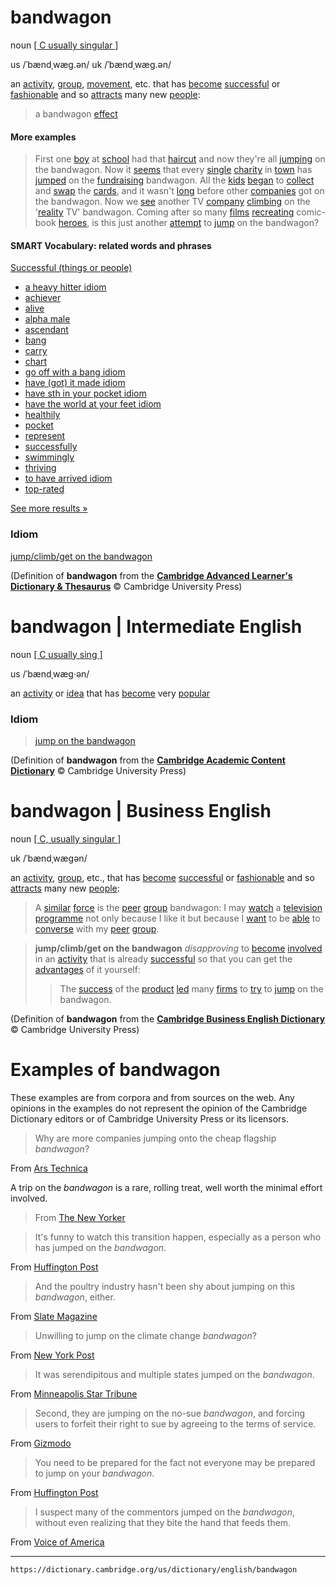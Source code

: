 # bandwagon

noun [\[ C usually singular \]](https://dictionary.cambridge.org/us/help/codes.html)

us /ˈbændˌwæɡ.ən/
uk /ˈbændˌwæɡ.ən/

an [activity](https://dictionary.cambridge.org/us/dictionary/english/activity "activity"), [group](https://dictionary.cambridge.org/us/dictionary/english/group "group"), [movement](https://dictionary.cambridge.org/us/dictionary/english/movement "movement"), etc. that has [become](https://dictionary.cambridge.org/us/dictionary/english/become "become") [successful](https://dictionary.cambridge.org/us/dictionary/english/successful "successful") or [fashionable](https://dictionary.cambridge.org/us/dictionary/english/fashionable "fashionable") and so [attracts](https://dictionary.cambridge.org/us/dictionary/english/attract "attracts") many new [people](https://dictionary.cambridge.org/us/dictionary/english/people "people"):

>a bandwagon [effect](https://dictionary.cambridge.org/us/dictionary/english/effect "effect")

#### More examples

>First one [boy](https://dictionary.cambridge.org/us/dictionary/english/boy "boy") at [school](https://dictionary.cambridge.org/us/dictionary/english/school "school") had that [haircut](https://dictionary.cambridge.org/us/dictionary/english/haircut "haircut") and now they're all [jumping](https://dictionary.cambridge.org/us/dictionary/english/jump "jumping") on the bandwagon.
>Now it [seems](https://dictionary.cambridge.org/us/dictionary/english/seem "seems") that every [single](https://dictionary.cambridge.org/us/dictionary/english/single "single") [charity](https://dictionary.cambridge.org/us/dictionary/english/charity "charity") in [town](https://dictionary.cambridge.org/us/dictionary/english/town "town") has [jumped](https://dictionary.cambridge.org/us/dictionary/english/jump "jumped") on the [fundraising](https://dictionary.cambridge.org/us/dictionary/english/fundraising "fundraising") bandwagon.
>All the [kids](https://dictionary.cambridge.org/us/dictionary/english/kid "kids") [began](https://dictionary.cambridge.org/us/dictionary/english/began "began") to [collect](https://dictionary.cambridge.org/us/dictionary/english/collect "collect") and [swap](https://dictionary.cambridge.org/us/dictionary/english/swap "swap") the [cards](https://dictionary.cambridge.org/us/dictionary/english/cards "cards"), and it wasn't [long](https://dictionary.cambridge.org/us/dictionary/english/long "long") before other [companies](https://dictionary.cambridge.org/us/dictionary/english/company "companies") got on the bandwagon.
>Now we [see](https://dictionary.cambridge.org/us/dictionary/english/see "see") another TV [company](https://dictionary.cambridge.org/us/dictionary/english/company "company") [climbing](https://dictionary.cambridge.org/us/dictionary/english/climbing "climbing") on the '[reality](https://dictionary.cambridge.org/us/dictionary/english/reality "reality") TV' bandwagon.
>Coming after so many [films](https://dictionary.cambridge.org/us/dictionary/english/film "films") [recreating](https://dictionary.cambridge.org/us/dictionary/english/recreate "recreating") comic-book [heroes](https://dictionary.cambridge.org/us/dictionary/english/heroes "heroes"), is this just another [attempt](https://dictionary.cambridge.org/us/dictionary/english/attempt "attempt") to [jump](https://dictionary.cambridge.org/us/dictionary/english/jump "jump") on the bandwagon?

#### SMART Vocabulary: related words and phrases

[Successful (things or people)](https://dictionary.cambridge.org/us/topics/doing-and-achieving/successful-things-or-people/ "Words and phrases related to bandwagon in the topic Successful (things or people)")

-   [a heavy hitter idiom]( https://dictionary.cambridge.org/us/dictionary/english/a-heavy-hitter?topic=successful-things-or-people  "a heavy hitter idiom")
-   [achiever]( https://dictionary.cambridge.org/us/dictionary/english/achiever?topic=successful-things-or-people  "achiever")
-   [alive]( https://dictionary.cambridge.org/us/dictionary/english/alive?topic=successful-things-or-people  "alive")
-   [alpha male]( https://dictionary.cambridge.org/us/dictionary/english/alpha-male?topic=successful-things-or-people  "alpha male")
-   [ascendant]( https://dictionary.cambridge.org/us/dictionary/english/ascendant?topic=successful-things-or-people  "ascendant")
-   [bang]( https://dictionary.cambridge.org/us/dictionary/english/bang?topic=successful-things-or-people  "bang")
-   [carry]( https://dictionary.cambridge.org/us/dictionary/english/carry?topic=successful-things-or-people  "carry")
-   [chart]( https://dictionary.cambridge.org/us/dictionary/english/chart?topic=successful-things-or-people  "chart")
-   [go off with a bang idiom]( https://dictionary.cambridge.org/us/dictionary/english/go-off-with-a-bang?topic=successful-things-or-people  "go off with a bang idiom")
-   [have (got) it made idiom]( https://dictionary.cambridge.org/us/dictionary/english/have-got-it-made?topic=successful-things-or-people  "have (got) it made idiom")
-   [have sth in your pocket idiom]( https://dictionary.cambridge.org/us/dictionary/english/have-sth-in-your-pocket?topic=successful-things-or-people  "have sth in your pocket idiom")
-   [have the world at your feet idiom]( https://dictionary.cambridge.org/us/dictionary/english/have-the-world-at-your-feet?topic=successful-things-or-people  "have the world at your feet idiom")
-   [healthily]( https://dictionary.cambridge.org/us/dictionary/english/healthily?topic=successful-things-or-people  "healthily")
-   [pocket]( https://dictionary.cambridge.org/us/dictionary/english/pocket?topic=successful-things-or-people  "pocket")
-   [represent]( https://dictionary.cambridge.org/us/dictionary/english/represent?topic=successful-things-or-people  "represent")
-   [successfully]( https://dictionary.cambridge.org/us/dictionary/english/successfully?topic=successful-things-or-people  "successfully")
-   [swimmingly]( https://dictionary.cambridge.org/us/dictionary/english/swimmingly?topic=successful-things-or-people  "swimmingly")
-   [thriving]( https://dictionary.cambridge.org/us/dictionary/english/thriving?topic=successful-things-or-people  "thriving")
-   [to have arrived idiom]( https://dictionary.cambridge.org/us/dictionary/english/to-have-arrived?topic=successful-things-or-people  "to have arrived idiom")
-   [top-rated]( https://dictionary.cambridge.org/us/dictionary/english/top-rated?topic=successful-things-or-people  "top-rated")

[See more results »](https://dictionary.cambridge.org/us/topics/doing-and-achieving/successful-things-or-people/ "Words and phrases related to bandwagon in the topic Successful (things or people)")

### **Idiom**

[jump/climb/get on the bandwagon](https://dictionary.cambridge.org/us/dictionary/english/jump-climb-get-on-the-bandwagon "meaning of jump/climb/get on the bandwagon")

(Definition of **bandwagon** from the [**Cambridge Advanced Learner's Dictionary & Thesaurus**](https://dictionary.cambridge.org/us/dictionary/english/ "Cambridge Advanced Learner's Dictionary & Thesaurus") © Cambridge University Press)

# **bandwagon** | Intermediate English

noun [\[ C usually sing \]](https://dictionary.cambridge.org/us/help/codes.html)

us /ˈbændˌwæɡ‧ən/

an [activity](https://dictionary.cambridge.org/us/dictionary/english/activity "activity") or [idea](https://dictionary.cambridge.org/us/dictionary/english/idea "idea") that has [become](https://dictionary.cambridge.org/us/dictionary/english/become "become") very [popular](https://dictionary.cambridge.org/us/dictionary/english/popular "popular")

### **Idiom**

>[jump on the bandwagon](https://dictionary.cambridge.org/us/dictionary/english/jump-on-the-bandwagon "meaning of jump on the bandwagon")

(Definition of **bandwagon** from the [**Cambridge Academic Content Dictionary**](https://dictionary.cambridge.org/us/dictionary/english/ "Cambridge Academic Content Dictionary") © Cambridge University Press)

# **bandwagon** | Business English

noun [\[ C, usually singular \]](https://dictionary.cambridge.org/us/help/codes.html)

uk /ˈbændˌwæɡən/

an [activity](https://dictionary.cambridge.org/us/dictionary/english/activity "activity"), [group](https://dictionary.cambridge.org/us/dictionary/english/group "group"), etc., that has [become](https://dictionary.cambridge.org/us/dictionary/english/become "become") [successful](https://dictionary.cambridge.org/us/dictionary/english/successful "successful") or [fashionable](https://dictionary.cambridge.org/us/dictionary/english/fashionable "fashionable") and so [attracts](https://dictionary.cambridge.org/us/dictionary/english/attract "attracts") many new [people](https://dictionary.cambridge.org/us/dictionary/english/people "people"):

>A [similar](https://dictionary.cambridge.org/us/dictionary/english/similar "similar") [force](https://dictionary.cambridge.org/us/dictionary/english/force "force") is the [peer](https://dictionary.cambridge.org/us/dictionary/english/peer "peer") [group](https://dictionary.cambridge.org/us/dictionary/english/group "group") bandwagon: I may [watch](https://dictionary.cambridge.org/us/dictionary/english/watch "watch") a [television](https://dictionary.cambridge.org/us/dictionary/english/television "television") [programme](https://dictionary.cambridge.org/us/dictionary/english/programme "programme") not only because I like it but because I [want](https://dictionary.cambridge.org/us/dictionary/english/want "want") to be [able](https://dictionary.cambridge.org/us/dictionary/english/able "able") to [converse](https://dictionary.cambridge.org/us/dictionary/english/converse "converse") with my [peer](https://dictionary.cambridge.org/us/dictionary/english/peer "peer") [group](https://dictionary.cambridge.org/us/dictionary/english/group "group").

>**jump/climb/get on the bandwagon** *disapproving*
to [become](https://dictionary.cambridge.org/us/dictionary/english/become "become") [involved](https://dictionary.cambridge.org/us/dictionary/english/involved "involved") in an [activity](https://dictionary.cambridge.org/us/dictionary/english/activity "activity") that is already [successful](https://dictionary.cambridge.org/us/dictionary/english/successful "successful") so that you can get the [advantages](https://dictionary.cambridge.org/us/dictionary/english/advantage "advantages") of it yourself:
>>The [success](https://dictionary.cambridge.org/us/dictionary/english/success "success") of the [product](https://dictionary.cambridge.org/us/dictionary/english/product "product") [led](https://dictionary.cambridge.org/us/dictionary/english/led "led") many [firms](https://dictionary.cambridge.org/us/dictionary/english/firm "firms") to [try](https://dictionary.cambridge.org/us/dictionary/english/try "try") to [jump](https://dictionary.cambridge.org/us/dictionary/english/jump "jump") on the bandwagon.

(Definition of **bandwagon** from the [**Cambridge Business English Dictionary**](https://dictionary.cambridge.org/us/dictionary/english/ "Cambridge Business English Dictionary") © Cambridge University Press)

# Examples of bandwagon
These examples are from corpora and from sources on the web. Any opinions in the examples do not represent the opinion of the Cambridge Dictionary editors or of Cambridge University Press or its licensors.

>Why are more companies jumping onto the cheap flagship *bandwagon*?

From [Ars Technica](http://arstechnica.com/gadgets/2016/04/the-rise-of-the-400-smartphone-you-want-how-much-for-a-flagship/)

A trip on the *bandwagon* is a rare, rolling treat, well worth the minimal effort involved.

>From [The New Yorker](http://www.newyorker.com/news/sporting-scene/confessions-of-a-bandwagon-fan)

>It's funny to watch this transition happen, especially as a person who has jumped on the *bandwagon*.

From [Huffington Post](http://www.huffingtonpost.com/reilly-wieland/a-definitive-list-of-the-best-albums-of-2015_b_8897374.html)  

>And the poultry industry hasn't been shy about jumping on this *bandwagon*, either.

From [Slate Magazine](http://www.slate.com/articles/life/food/2011/01/the_dark_side_of_the_bird.html)  

>Unwilling to jump on the climate change *bandwagon*?

From [New York Post](http://nypost.com/2015/12/25/my-choice-for-president-in-2016-after-a-year-of-bickering-and-hard-feelings/)  

>It was serendipitous and multiple states jumped on the *bandwagon*.

From [Minneapolis Star Tribune](http://www.startribune.com/q-a-dnr-commissioner-is-proud-of-inroads-made/361686381/)  

>Second, they are jumping on the no-sue *bandwagon*, and forcing users to forfeit their right to sue by agreeing to the terms of service.

From [Gizmodo](http://gizmodo.com/5939977/microsofts-new-terms-of-service-are-easy-to-read-but-have-a-few-new-catches)  

>You need to be prepared for the fact not everyone may be prepared to jump on your *bandwagon*.

From [Huffington Post](http://www.huffingtonpost.com/sarah-cannata/the-power-of-living-your-dream_b_7051906.html)  

>I suspect many of the commentors jumped on the *bandwagon*, without even realizing that they bite the hand that feeds them.

From [Voice of America](http://www.voanews.com/content/us-asks-vietnam-to-stop-russians-using-base-for-provocative-missions/2677170.html)

---
`https://dictionary.cambridge.org/us/dictionary/english/bandwagon`